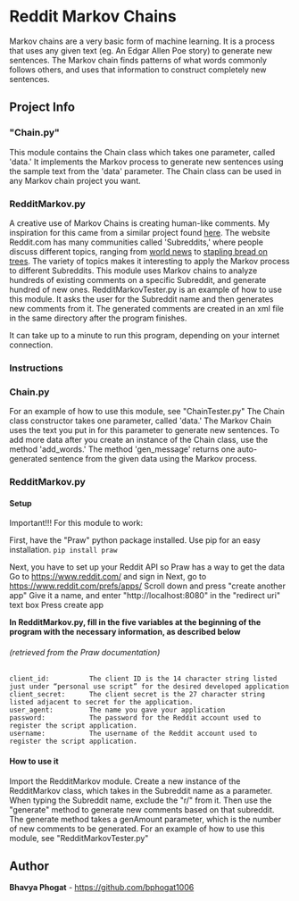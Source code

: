# Reddit Markov Chains

Markov chains are a very basic form of machine learning. It is a process that uses any given text (eg. An Edgar Allen Poe story) to generate new sentences. The Markov chain finds patterns of what words commonly follows others, and uses that information to construct completely new sentences.

## Project Info

### "Chain.py"
This module contains the Chain class which takes one parameter, called 'data.' It implements the Markov process to generate new sentences using the sample text from the 'data' parameter. The Chain class can be used in any Markov chain project you want.

### RedditMarkov.py
A creative use of Markov Chains is creating human-like comments. My inspiration for this came from a similar project found [here](https://www.reddit.com/r/SubredditSimulator/comments/3g9ioz/what_is_rsubredditsimulator/). The website Reddit.com has many communities called 'Subreddits,' where people discuss different topics, ranging from [world news](https://www.reddit.com/r/worldnews/) to [stapling bread on trees](https://www.reddit.com/r/BreadStapledToTrees/). The variety of topics makes it interesting to apply the Markov process to different Subreddits. This module uses Markov chains to analyze hundreds of existing comments on a specific Subreddit, and generate hundred of new ones.
RedditMarkovTester.py is an example of how to use this module. It asks the user for the Subreddit name and then generates new comments from it. The generated comments are created in an xml file in the same directory after the program finishes.

It can take up to a minute to run this program, depending on your internet connection.

### Instructions

### Chain.py
For an example of how to use this module, see "ChainTester.py"
The Chain class constructor takes one parameter, called 'data.' The Markov Chain uses the text you put in for this parameter to generate new sentences.
To add more data after you create an instance of the Chain class, use the method 'add_words.'
The method 'gen_message' returns one auto-generated sentence from the given data using the Markov process.

### RedditMarkov.py
#### Setup
Important!!!
For this module to work:

First, have the "Praw" python package installed. Use pip for an easy installation.
`pip install praw`

Next, you have to set up your Reddit API so Praw has a way to get the data
Go to https://www.reddit.com/ and sign in
Next, go to https://www.reddit.com/prefs/apps/
Scroll down and press "create another app"
Give it a name, and enter "http://localhost:8080" in the "redirect uri" text box
Press create app

**In RedditMarkov.py, fill in the five variables at the beginning of the program with the necessary information, as described below**

###### (retrieved from the Praw documentation)
```
client_id:          The client ID is the 14 character string listed just under “personal use script” for the desired developed application
client_secret:      The client secret is the 27 character string listed adjacent to secret for the application.
user_agent:         The name you gave your application
password:           The password for the Reddit account used to register the script application.
username:           The username of the Reddit account used to register the script application.
```

#### How to use it
Import the RedditMarkov module. Create a new instance of the RedditMarkov class, which takes in the Subreddit name as a parameter. When typing the Subreddit name, exclude the "r/" from it. Then use the "generate" method to generate new comments based on that subreddit. The generate method takes a genAmount parameter, which is the number of new comments to be generated.
For an example of how to use this module, see "RedditMarkovTester.py"

## Author

**Bhavya Phogat** - https://github.com/bphogat1006



